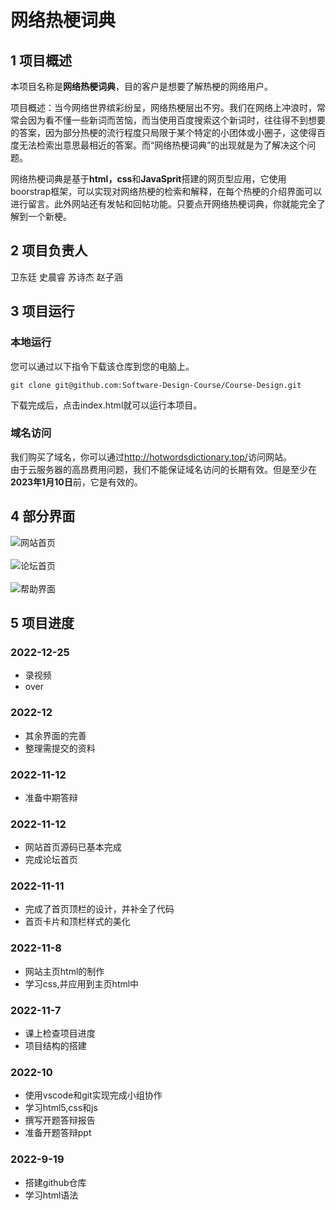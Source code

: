 # 网络热梗词典
## 1 项目概述
本项目名称是**网络热梗词典**，目的客户是想要了解热梗的网络用户。

项目概述：当今网络世界缤彩纷呈，网络热梗层出不穷。我们在网络上冲浪时，常常会因为看不懂一些新词而苦恼，而当使用百度搜索这个新词时，往往得不到想要的答案，因为部分热梗的流行程度只局限于某个特定的小团体或小圈子，这使得百度无法检索出意思最相近的答案。而“网络热梗词典”的出现就是为了解决这个问题。

网络热梗词典是基于**html，css**和**JavaSprit**搭建的网页型应用，它使用boorstrap框架，可以实现对网络热梗的检索和解释，在每个热梗的介绍界面可以进行留言。此外网站还有发帖和回帖功能。只要点开网络热梗词典，你就能完全了解到一个新梗。
## 2 项目负责人
卫东廷 史晨睿 苏诗杰 赵子涵
## 3 项目运行
### 本地运行
您可以通过以下指令下载该仓库到您的电脑上。
```
git clone git@github.com:Software-Design-Course/Course-Design.git
```
下载完成后，点击index.html就可以运行本项目。
### 域名访问
我们购买了域名，你可以通过<http://hotwordsdictionary.top/>访问网站。<br>
由于云服务器的高昂费用问题，我们不能保证域名访问的长期有效。但是至少在**2023年1月10日**前，它是有效的。

## 4 部分界面
![网站首页](http://hotwordsdictionary.top/images/home.png)
<br>
<br>
![论坛首页](http://hotwordsdictionary.top/images/forum.png)
<br>
<br>
![帮助界面](http://hotwordsdictionary.top/images/help.png)
## 5 项目进度
### 2022-12-25
-   录视频
-   over
### 2022-12
-   其余界面的完善
-   整理需提交的资料
### 2022-11-12
-   准备中期答辩
### 2022-11-12
-   网站首页源码已基本完成
-   完成论坛首页
### 2022-11-11
-   完成了首页顶栏的设计，并补全了代码
-   首页卡片和顶栏样式的美化
### 2022-11-8
-   网站主页html的制作
-   学习css,并应用到主页html中
### 2022-11-7
-   课上检查项目进度
-   项目结构的搭建
### 2022-10
-   使用vscode和git实现完成小组协作
-   学习html5,css和js
-   撰写开题答辩报告
-   准备开题答辩ppt
### 2022-9-19
-   搭建github仓库
-   学习html语法




